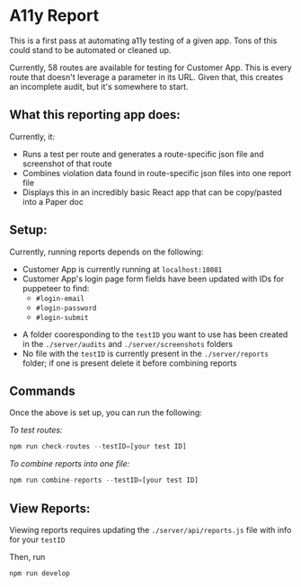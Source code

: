 # A11y Report

This is a first pass at automating a11y testing of a given app. Tons of this could stand to be automated or cleaned up.

Currently, 58 routes are available for testing for Customer App. This is every route that doesn't leverage a parameter in its URL. Given that, this creates an incomplete audit, but it's somewhere to start.

## What this reporting app does:

Currently, it:

- Runs a test per route and generates a route-specific json file and screenshot of that route
- Combines violation data found in route-specific json files into one report file
- Displays this in an incredibly basic React app that can be copy/pasted into a Paper doc

## Setup:
Currently, running reports depends on the following:

* Customer App is currently running at `localhost:10081`
* Customer App's login page form fields have been updated with IDs for puppeteer to find:
  * `#login-email`
  * `#login-password`
  * `#login-submit`

- A folder cooresponding to the `testID` you want to use has been created in the `./server/audits` and `./server/screenshots` folders
- No file with the `testID` is currently present in the `./server/reports` folder; if one is present delete it before combining reports

## Commands
Once the above is set up, you can run the following:

_To test routes:_
```js
npm run check-routes --testID=[your test ID]
```

_To combine reports into one file:_
```js
npm run combine-reports --testID=[your test ID]
```

## View Reports:

Viewing reports requires updating the `./server/api/reports.js` file with info for your `testID`

Then, run 
```js
npm run develop
```